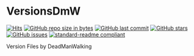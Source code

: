 # VersionsDmW

[![Hits](https://hits.sh/github.com/DeadManWalkingTO/VersionsDmW.svg?style=plastic&label=HitCount)](../../)
[![GitHub repo size in bytes](https://img.shields.io/github/repo-size/DeadManWalkingTO/VersionsDmW.svg)](../../)
[![GitHub last commit](https://img.shields.io/github/last-commit/DeadManWalkingTO/VersionsDmW.svg)](../../)
[![GitHub stars](https://img.shields.io/github/stars/DeadManWalkingTO/VersionsDmW.svg)](../../stargazers)
[![GitHub issues](https://img.shields.io/github/issues/DeadManWalkingTO/VersionsDmW.svg)](../../issues)
[![standard-readme compliant](https://img.shields.io/badge/readme%20style-standard-brightgreen.svg)](./README.md)

Version Files by DeadManWalking
